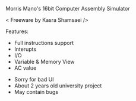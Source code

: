 Morris Mano's 16bit Computer Assembly Simulator

< Freeware by Kasra Shamsaei />

Features:
 - Full instructions support
 - Interupts
 - I/O
 - Variable & Memory View
 - AC value

* Sorry for bad UI
* About 2 years old university project
* May contain bugs
